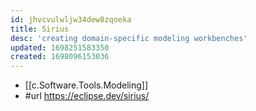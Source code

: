 ```yaml
---
id: jhvcvulwljw34dew8zqoeka
title: Sirius
desc: 'creating domain-specific modeling workbenches'
updated: 1698251583350
created: 1698096153036
---
```


- [[c.Software.Tools.Modeling]]
- #url https://eclipse.dev/sirius/